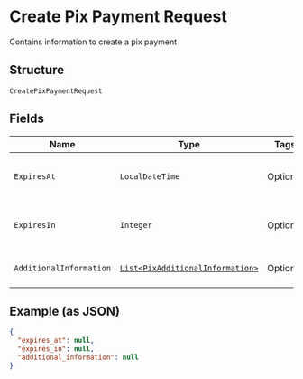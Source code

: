 
# Create Pix Payment Request

Contains information to create a pix payment

## Structure

`CreatePixPaymentRequest`

## Fields

| Name | Type | Tags | Description | Getter | Setter |
|  --- | --- | --- | --- | --- | --- |
| `ExpiresAt` | `LocalDateTime` | Optional | Datetime when pix payment will expire | LocalDateTime getExpiresAt() | setExpiresAt(LocalDateTime expiresAt) |
| `ExpiresIn` | `Integer` | Optional | Seconds until pix payment expires | Integer getExpiresIn() | setExpiresIn(Integer expiresIn) |
| `AdditionalInformation` | [`List<PixAdditionalInformation>`](../../doc/models/pix-additional-information.md) | Optional | Pix additional information | List<PixAdditionalInformation> getAdditionalInformation() | setAdditionalInformation(List<PixAdditionalInformation> additionalInformation) |

## Example (as JSON)

```json
{
  "expires_at": null,
  "expires_in": null,
  "additional_information": null
}
```

